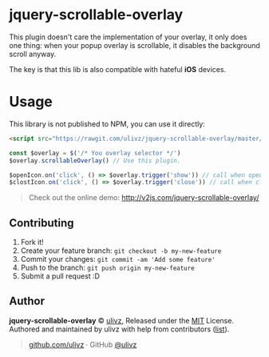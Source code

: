 # jquery-scrollable-overlay

This plugin doesn't care the implementation of your overlay, it only does one thing: when your popup overlay is scrollable, it disables the background scroll anyway.

The key is that this lib is also compatible with hateful **iOS** devices.

# Usage

This library is not published to NPM, you can use it directly:

```html
<script src="https://rawgit.com/ulivz/jquery-scrollable-overlay/master/index.js"></script>
```

```js
const $overlay = $('/* You overlay selector */')
$overlay.scrollableOverlay() // Use this plugin.

$openIcon.on('click', () => $overlay.trigger('show')) // call when opening your overlay.
$clostIcon.on('click', () => $overlay.trigger('close')) // call when closing your overlay.
```

> Check out the online demo: http://v2js.com/jquery-scrollable-overlay/


## Contributing

1. Fork it!
2. Create your feature branch: `git checkout -b my-new-feature`
3. Commit your changes: `git commit -am 'Add some feature'`
4. Push to the branch: `git push origin my-new-feature`
5. Submit a pull request :D


## Author

**jquery-scrollable-overlay** © [ulivz](https://github.com/ULIVZ), Released under the [MIT](./LICENSE) License.<br>
Authored and maintained by ulivz with help from contributors ([list](https://github.com/ULIVZ/jquery-scrollable-overlay/contributors)).

> [github.com/ulivz](https://github.com/ulivz) · GitHub [@ulivz](https://github.com/ULIVZ)